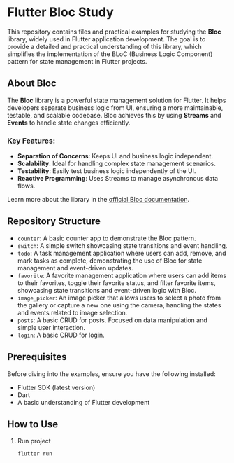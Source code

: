 # Flutter Bloc Study

This repository contains files and practical examples for studying the **Bloc** library, widely used in Flutter application development. The goal is to provide a detailed and practical understanding of this library, which simplifies the implementation of the BLoC (Business Logic Component) pattern for state management in Flutter projects.

## About Bloc

The **Bloc** library is a powerful state management solution for Flutter. It helps developers separate business logic from UI, ensuring a more maintainable, testable, and scalable codebase. Bloc achieves this by using **Streams** and **Events** to handle state changes efficiently. 

### Key Features:
- **Separation of Concerns**: Keeps UI and business logic independent.
- **Scalability**: Ideal for handling complex state management scenarios.
- **Testability**: Easily test business logic independently of the UI.
- **Reactive Programming**: Uses Streams to manage asynchronous data flows.

Learn more about the library in the [official Bloc documentation](https://bloclibrary.dev).

## Repository Structure

- `counter`: A basic counter app to demonstrate the Bloc pattern.
- `switch`: A simple switch showcasing state transitions and event handling.
- `todo`: A task management application where users can add, remove, and mark tasks as complete, demonstrating the use of Bloc for state management and event-driven updates.
- `favorite`: A favorite management application where users can add items to their favorites, toggle their favorite status, and filter favorite items, showcasing state transitions and event-driven logic with Bloc.
- `image_picker`: An image picker that allows users to select a photo from the gallery or capture a new one using the camera, handling the states and events related to image selection.
- `posts`: A basic CRUD for posts. Focused on data manipulation and simple user interaction.
- `login`: A basic CRUD for login.


## Prerequisites

Before diving into the examples, ensure you have the following installed:
- Flutter SDK (latest version)
- Dart
- A basic understanding of Flutter development

## How to Use

1. Run project
    ```bash
    flutter run
